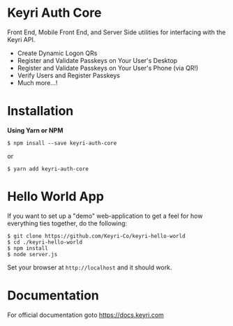 # Keyri Auth Core

Front End, Mobile Front End, and Server Side utilities for interfacing with the Keyri API.

* Create Dynamic Logon QRs
* Register and Validate Passkeys on Your User's Desktop
* Register and Validate Passkeys on Your User's Phone (via QR!) 
* Verify Users and Register Passkeys
* Much more...! 

# Installation

__Using Yarn or NPM__

`$ npm insall --save keyri-auth-core`

or

`$ yarn add keyri-auth-core`

# Hello World App

If you want to set up a "demo" web-application to get a feel for how everything ties together, do the following:

```
$ git clone https://github.com/Keyri-Co/keyri-hello-world
$ cd ./keyri-hello-world
$ npm install
$ node server.js
```

Set your browser at `http://localhost` and it should work.

# Documentation

For official documentation goto https://docs.keyri.com